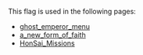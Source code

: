 This flag is used in the following pages:
 - [ghost_emperor_menu](../events/ghost_emperor_menu.md)
 - [a_new_form_of_faith](../events/a_new_form_of_faith.md)
 - [HonSai_Missions](../missions/HonSai_Missions.md)
